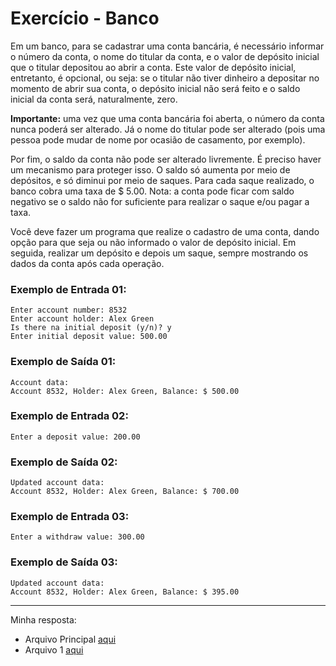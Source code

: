 # Exercício - Banco

Em um banco, para se cadastrar uma conta bancária, é necessário informar o número da conta, o nome do titular da conta, e o valor de depósito inicial que o titular depositou ao abrir a conta. Este valor de depósito
inicial, entretanto, é opcional, ou seja: se o titular não tiver dinheiro a depositar no momento de abrir sua conta, o depósito inicial não será feito e o saldo inicial da conta será, naturalmente, zero.

**Importante:** uma vez que uma conta bancária foi aberta, o número da conta nunca poderá ser alterado. Já o nome do titular pode ser alterado (pois uma pessoa pode mudar de nome por ocasião de casamento, por exemplo).

Por fim, o saldo da conta não pode ser alterado livremente. É preciso haver um mecanismo para proteger isso. O saldo só aumenta por meio de depósitos, e só diminui por meio de saques. Para cada saque realizado, o banco cobra uma taxa de $ 5.00. Nota: a conta pode ficar com saldo negativo se o saldo não for suficiente para realizar o saque e/ou pagar a taxa.

Você deve fazer um programa que realize o cadastro de uma conta, dando opção para que seja ou não informado o valor de depósito inicial. Em seguida, realizar um depósito e depois um saque, sempre mostrando os dados da conta após cada operação. 

</div>

### Exemplo de Entrada 01:

```
Enter account number: 8532
Enter account holder: Alex Green
Is there na initial deposit (y/n)? y
Enter initial deposit value: 500.00
```

### Exemplo de Saída 01:

```
Account data:
Account 8532, Holder: Alex Green, Balance: $ 500.00
```
### Exemplo de Entrada 02:

```
Enter a deposit value: 200.00
```

### Exemplo de Saída 02:

```
Updated account data:
Account 8532, Holder: Alex Green, Balance: $ 700.00
```
### Exemplo de Entrada 03:

```
Enter a withdraw value: 300.00
```

### Exemplo de Saída 03:

```
Updated account data:
Account 8532, Holder: Alex Green, Balance: $ 395.00
```

---

Minha resposta:
- Arquivo Principal [aqui](https://github.com/JonathanBarr0s/Udemy-Java/blob/main/Se%C3%A7%C3%A3o%2008%20-%20Introdu%C3%A7%C3%A3o%20%C3%A0%20POO/01.%20%C3%81rea%20do%20Tri%C3%A2ngulo/AreaDoTriangulo/src/Program.java)
- Arquivo 1 [aqui](https://github.com/JonathanBarr0s/Udemy-Java/blob/main/Se%C3%A7%C3%A3o%2008%20-%20Introdu%C3%A7%C3%A3o%20%C3%A0%20POO/01.%20%C3%81rea%20do%20Tri%C3%A2ngulo/AreaDoTriangulo/src/entities/Rectangle.java)


